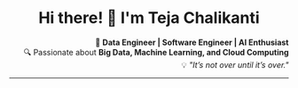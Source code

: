 <h1 align="center">Hi there! 👋 I'm Teja Chalikanti</h1>

<p align="right">
🚀 <strong>Data Engineer | Software Engineer | AI Enthusiast</strong> <br>
🔍 Passionate about <strong>Big Data, Machine Learning, and Cloud Computing</strong> <br>
💡 <i>"It’s not over until it’s over."</i>  
</p>

---
